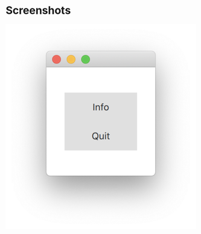 # Screenshots

![Снимок экрана 2019-12-07 в 13.58.07](screenshots/%D0%A1%D0%BD%D0%B8%D0%BC%D0%BE%D0%BA%20%D1%8D%D0%BA%D1%80%D0%B0%D0%BD%D0%B0%202019-12-07%20%D0%B2%2013.58.07.png)

